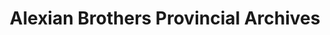 ---
layout: repo
title: "Alexian Brothers Provincial Archives"
id: 15257
permalink: repos/15257/
---